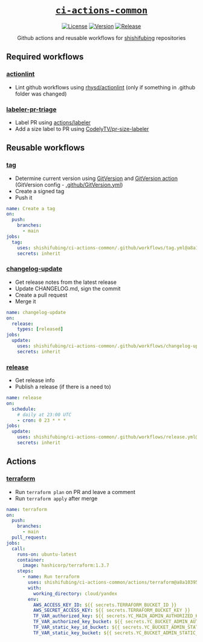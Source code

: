<div align="center" markdown="1">

# [`ci-actions-common`][url-repo]

[![License][badge-license]][url-license]
[![Version][badge-version]][url-version]
[![Release][badge-release]][url-release]

Github actions and reusable workflows for [shishifubing][url-owner] repositories

</div>

## Required workflows

### [actionlint]

- Lint github workflows using [rhysd/actionlint][url-actionlint]
  (only if something in .github folder was changed)

### [labeler-pr-triage]

- Label PR using [actions/labeler][url-prlabeler]
- Add a size label to PR using [CodelyTV/pr-size-labeler][url-prsizelabeler]

## Reusable workflows

### [tag]

- Determine current version using [GitVersion][url-gitversion] and
  [GitVersion action][url-gitversion-action] (GitVersion config - [.github/GitVersion.yml])
- Create a signed tag
- Push it

```yml
name: Create a tag
on:
  push:
    branches:
      - main
jobs:
  tag:
    uses: shishifubing/ci-actions-common/.github/workflows/tag.yml@a8a103959a5947d3914ceb6b779ecc982dff62b8 # v0.1.30
    secrets: inherit
```

### [changelog-update]

- Get release notes from the latest release
- Update CHANGELOG.md, sign the commit
- Create a pull request
- Merge it

```yml
name: changelog-update
on:
  release:
    types: [released]
jobs:
  update:
    uses: shishifubing/ci-actions-common/.github/workflows/changelog-update.yml@a8a103959a5947d3914ceb6b779ecc982dff62b8 # v0.1.30
    secrets: inherit
```

### [release]

- Get release info
- Publish a release (if there is a need to)

```yml
name: release
on:
  schedule:
    # daily at 23:00 UTC
    - cron: 0 23 * * *
jobs:
  update:
    uses: shishifubing/ci-actions-common/.github/workflows/release.yml@a8a103959a5947d3914ceb6b779ecc982dff62b8 # v0.1.30
    secrets: inherit
```

## Actions

### [terraform]

- Run `terraform plan` on PR and leave a comment
- Run `terraform apply` after merge

```yml
name: terraform
on:
  push:
    branches:
      - main
  pull_request:
jobs:
  call:
    runs-on: ubuntu-latest
    container:
      image: hashicorp/terraform:1.3.7
    steps:
      - name: Run terraform
        uses: shishifubing/ci-actions-common/actions/terraform@a8a103959a5947d3914ceb6b779ecc982dff62b8 # v0.1.30
        with:
          working_directory: cloud/yandex
        env:
          AWS_ACCESS_KEY_ID: ${{ secrets.TERRAFORM_BUCKET_ID }}
          AWS_SECRET_ACCESS_KEY: ${{ secrets.TERRAFORM_BUCKET_KEY }}
          TF_VAR_authorized_key: ${{ secrets.YC_MAIN_ADMIN_AUTHORIZED_KEY }}
          TF_VAR_authorized_key_bucket: ${{ secrets.YC_BUCKET_ADMIN_AUTHORIZED_KEY }}
          TF_VAR_static_key_id_bucket: ${{ secrets.YC_BUCKET_ADMIN_STATIC_KEY_ID }}
          TF_VAR_static_key_bucket: ${{ secrets.YC_BUCKET_ADMIN_STATIC_KEY }}
```

<!-- relative links -->

[terraform]: actions/terraform/action.yml
[tag]: .github/workflows/tag.yml
[actionlint]: .github/workflows/actionlint.yml
[.github/gitversion.yml]: .github/GitVersion.yml
[labeler-issue-triage]: .github/workflows/labeler-issue-triage.yml
[labeler-pr-triage]: .github/workflows/labeler-pr-triage.yml
[changelog-update]: .github/workflows/changelog-update.yml
[release]: .github/workflows/release.yml

<!-- project links -->

[url-license]: https://github.com/shishifubing/ci-actions-common/blob/main/LICENSE
[url-repo]: https://github.com/shishifubing/ci-actions-common
[url-release]: https://github.com/shishifubing/ci-actions-common/actions/workflows/release.yml
[url-version]: https://github.com/shishifubing/ci-actions-common/releases/latest

<!-- external links -->

[url-owner]: https://github.com/shishifubing
[url-conventionalcommits]: https://conventionalcommits.org
[url-gitversion-action]: https://github.com/GitTools/actions
[url-gitversion]: https://github.com/GitTools/GitVersion
[url-actionlint]: https://github.com/rhysd/actionlint
[url-issuelabeler]: https://github.com/github/issue-labeler
[url-prlabeler]: https://github.com/actions/labeler
[url-prsizelabeler]: https://github.com/CodelyTV/pr-size-labeler

<!-- project badge links -->

[badge-license]: https://img.shields.io/github/license/shishifubing/ci-actions-common.svg
[badge-release]: https://github.com/shishifubing/ci-actions-common/actions/workflows/release.yml/badge.svg?branch=main
[badge-version]: https://img.shields.io/github/v/release/shishifubing/ci-actions-common?label=version
